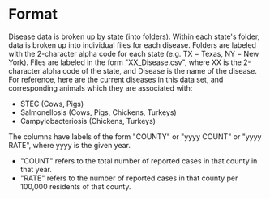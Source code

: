 # Format

Disease data is broken up by state (into folders). Within each state's folder, data is broken up into individual files for each disease.
Folders are labeled with the 2-character alpha code for each state (e.g. TX = Texas, NY = New York). Files are labeled in the form "XX_Disease.csv", where XX is the 2-character alpha code of the state, and Disease is the name of the disease. For reference, here are the current diseases in this data set, and corresponding animals which they are associated with:



 - STEC (Cows, Pigs)
 - Salmonellosis (Cows, Pigs, Chickens, Turkeys)
 - Campylobacteriosis (Chickens, Turkeys)



The columns have labels of the form "COUNTY" or "yyyy COUNT" or "yyyy RATE",
where yyyy is the given year.

 - "COUNT" refers to the total number of reported cases in that county in that year.
 - "RATE" refers to the number of reported cases in that county per 100,000 residents of that county.




